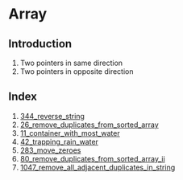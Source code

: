 # Array

## Introduction
1. Two pointers in same direction
2. Two pointers in opposite direction

## Index

1. [344_reverse_string](344_reverse_string.cpp)
2. [26_remove_duplicates_from_sorted_array](26_remove_duplicates_from_sorted_array.cpp)
3. [11_container_with_most_water](11_container_with_most_water.cpp)
4. [42_trapping_rain_water](42_trapping_rain_water.cpp)
5. [283_move_zeroes](283_move_zeroes.cpp)
6. [80_remove_duplicates_from_sorted_array_ii](80_remove_duplicates_from_sorted_array_ii.cpp)
7. [1047_remove_all_adjacent_duplicates_in_string](1047_remove_all_adjacent_duplicates_in_string.cpp)
